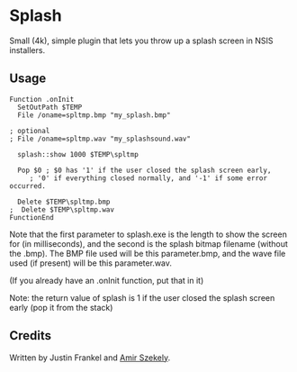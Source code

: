 # Splash

Small (4k), simple plugin that lets you throw up a splash screen in NSIS installers.

## Usage

    Function .onInit
      SetOutPath $TEMP
      File /oname=spltmp.bmp "my_splash.bmp"

    ; optional
    ; File /oname=spltmp.wav "my_splashsound.wav"

      splash::show 1000 $TEMP\spltmp

      Pop $0 ; $0 has '1' if the user closed the splash screen early,
         ; '0' if everything closed normally, and '-1' if some error occurred.

      Delete $TEMP\spltmp.bmp
    ;  Delete $TEMP\spltmp.wav
    FunctionEnd


Note that the first parameter to splash.exe is the length to show the
screen for (in milliseconds), and the second is the splash bitmap filename (without
the .bmp). The BMP file used will be this parameter.bmp, and the wave file used
(if present) will be this parameter.wav.

(If you already have an .onInit function, put that in it)

Note: the return value of splash is 1 if the user closed the splash 
screen early (pop it from the stack)

## Credits

Written by Justin Frankel and [Amir Szekely][1].

[1]: http://nsis.sourceforge.net/User:Kichik
